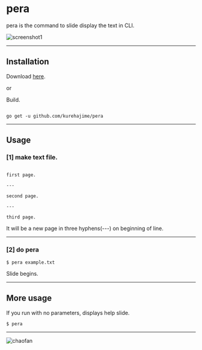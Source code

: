 # pera
pera is the command to slide display the text in CLI.

![screenshot1](https://cloud.githubusercontent.com/assets/4569916/16450500/3ed1e1be-3e38-11e6-860a-084bf6d82b0f.gif)

---

## Installation

Download [here](https://github.com/kurehajime/pera/releases).

or 

Build.

```

go get -u github.com/kurehajime/pera

```

---

## Usage

### [1] make text file.

```

first page.

---

second page.

---

third page.

```

 It will be a new page in three hyphens(---) on beginning of line.

---

### [2] do pera 

```
$ pera example.txt
```

Slide begins.

---

## More usage

If you run with no parameters, displays help slide.

```
$ pera
```

---

![chaofan](https://cloud.githubusercontent.com/assets/4569916/16450501/3edc6b02-3e38-11e6-93c7-9cbd2a6c40f2.gif)
